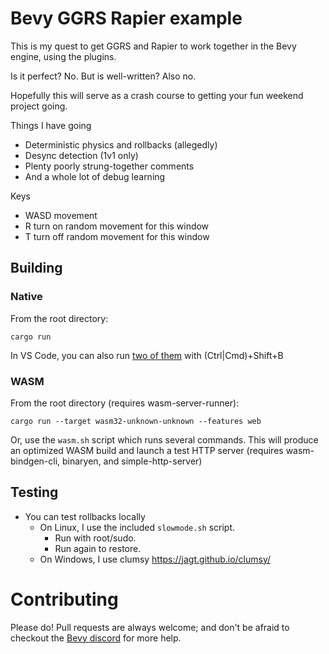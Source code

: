 # Bevy GGRS Rapier example

This is my quest to get GGRS and Rapier to work together in the Bevy engine,
using the plugins.

Is it perfect? No. But is well-written? Also no.

Hopefully this will serve as a crash course to getting your fun weekend project
going.

Things I have going

- Deterministic physics and rollbacks (allegedly)
- Desync detection (1v1 only)
- Plenty poorly strung-together comments
- And a whole lot of debug learning

Keys

- WASD movement
- R turn on random movement for this window
- T turn off random movement for this window

## Building

### Native

From the root directory:

```
cargo run
```

In VS Code, you can also run
[two of them](https://www.youtube.com/watch?v=btHpHjabRcc) with
(Ctrl|Cmd)+Shift+B

### WASM

From the root directory (requires wasm-server-runner):

```
cargo run --target wasm32-unknown-unknown --features web
```

Or, use the `wasm.sh` script which runs several commands. This will produce an
optimized WASM build and launch a test HTTP server (requires wasm-bindgen-cli,
binaryen, and simple-http-server)

## Testing

- You can test rollbacks locally
  - On Linux, I use the included `slowmode.sh` script.
    - Run with root/sudo.
    - Run again to restore.
  - On Windows, I use clumsy https://jagt.github.io/clumsy/

# Contributing

Please do! Pull requests are always welcome; and don't be afraid to checkout the
[Bevy discord](https://discord.gg/bevy) for more help.
